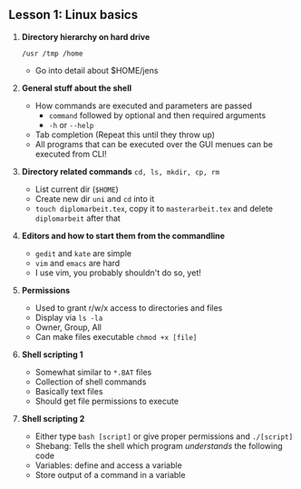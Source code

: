 ## Lesson 1: Linux basics

1. **Directory hierarchy on hard drive**

    ``
    /usr
    /tmp
    /home
    ``

    * Go into detail about $HOME/jens

2. **General stuff about the shell**
    * How commands are executed and parameters are passed
        * ``command`` followed by optional and then required arguments
        * ``-h`` or ``--help``
    * Tab completion (Repeat this until they throw up)
    * All programs that can be executed over the GUI menues can be executed from CLI!

3. **Directory related commands**
    ``
    cd, ls, mkdir, cp, rm
    ``
    * List current dir (``$HOME``)
    * Create new dir ``uni`` and ``cd`` into it
    * ``touch diplomarbeit.tex``, copy it to ``masterarbeit.tex`` and delete ``diplomarbeit`` after that


4. **Editors and how to start them from the commandline**
    * ``gedit`` and ``kate`` are simple
    * ``vim`` and ``emacs`` are hard
    * I use vim, you probably shouldn't do so, yet!

5. **Permissions**
    * Used to grant r/w/x access to directories and files
    * Display via ``ls -la``
    * Owner, Group, All
    * Can make files executable ``chmod +x [file]``

6. **Shell scripting 1**
    * Somewhat similar to ``*.BAT`` files
    * Collection of shell commands
    * Basically text files
    * Should get file permissions to execute

7. **Shell scripting 2**
    * Either type ``bash [script]`` or give proper permissions and ``./[script]``
    * Shebang: Tells the shell which program *understands* the following code
    * Variables: define and access a variable
    * Store output of a command in a variable
